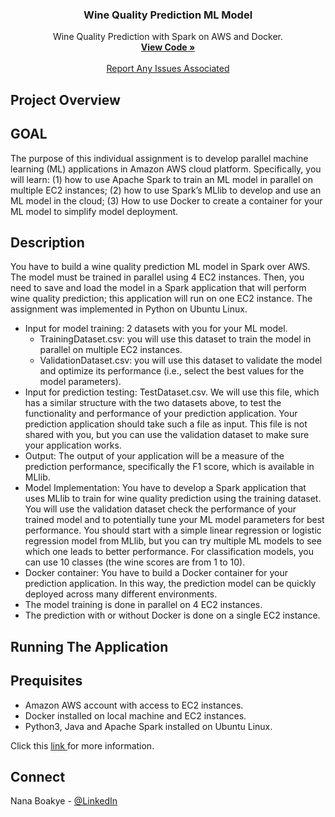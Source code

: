 
<h3 align="center">Wine Quality Prediction ML Model</h3>

  <p align="center">
    Wine Quality Prediction with Spark on AWS and Docker.
    <br />
    <a href="https://github.com/NanaBoakye11/Wine-Quality-Prediction-ML-Model"><strong>View Code »</strong></a>
    <br />
    <br />
    <a href="https://github.com/NanaBoakye11/Wine-Quality-Prediction-ML-Model/issues">Report Any Issues Associated</a>
  </p>

## Project Overview
## GOAL

The purpose of this individual assignment is to develop parallel machine learning (ML) applications in Amazon AWS cloud platform. Specifically, you will learn: (1) how to use Apache Spark to train an ML model in parallel on multiple EC2 instances; (2) how to use Spark’s MLlib to develop and use an ML model in the cloud; (3) How to use Docker to create a container for your ML model to simplify model deployment.


## Description 

You have to build a wine quality prediction ML model in Spark over AWS. The model must be trained in parallel using 4 EC2 instances. Then, you need to save and load the model in a Spark application that will perform wine quality prediction; this application will run on one EC2 instance. The assignment was implemented in Python on Ubuntu Linux.


* Input for model training: 2 datasets with you for your ML model.
    * TrainingDataset.csv: you will use this dataset to train the model in parallel on multiple EC2 instances.
    * ValidationDataset.csv: you will use this dataset to validate the model and optimize its
performance (i.e., select the best values for the model parameters).
* Input for prediction testing: TestDataset.csv. We will use this file, which has a similar structure
with the two datasets above, to test the functionality and performance of your prediction
application. Your prediction application should take such a file as input. This file is not shared with
you, but you can use the validation dataset to make sure your application works.
* Output: The output of your application will be a measure of the prediction performance, specifically
the F1 score, which is available in MLlib.
* Model Implementation: You have to develop a Spark application that uses MLlib to train for wine
quality prediction using the training dataset. You will use the validation dataset check the
performance of your trained model and to potentially tune your ML model parameters for best
performance. You should start with a simple linear regression or logistic regression model from
MLlib, but you can try multiple ML models to see which one leads to better performance. For
classification models, you can use 10 classes (the wine scores are from 1 to 10). 
* Docker container: You have to build a Docker container for your prediction application. In this
way, the prediction model can be quickly deployed across many different environments.
* The model training is done in parallel on 4 EC2 instances.
* The prediction with or without Docker is done on a single EC2 instance.



## Running The Application 
## Prequisites

* Amazon AWS account with access to EC2 instances.
* Docker installed on local machine and EC2 instances.
* Python3, Java and Apache Spark installed on Ubuntu Linux.


Click this <a href="https://github.com/NanaBoakye11/Wine-Quality-Prediction-ML-Model/blob/main/HowToGuide.pdf">link </a> for more information.


## Connect

Nana Boakye - [@LinkedIn](https://www.linkedin.com/in/boakye-nana/)
